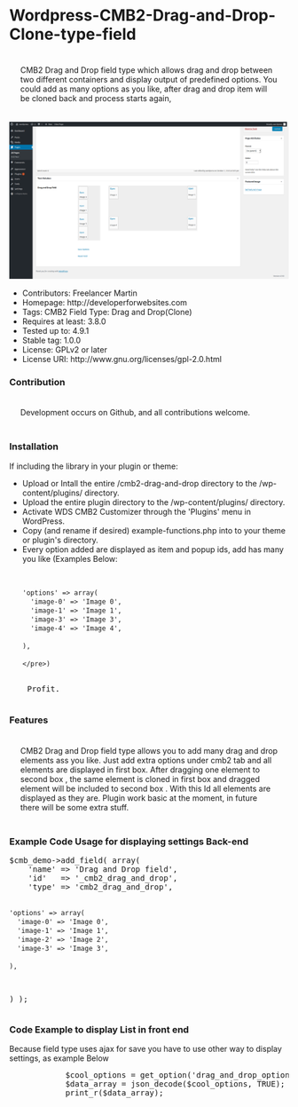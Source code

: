 # Wordpress-CMB2-Drag-and-Drop-Clone-type-field
<p style="text-align: left; padding: 20px;">
CMB2 Drag and Drop field type which allows drag and drop between two different containers and display output of predefined options. You could add as many options as you like, after drag and drop item will be cloned back and process starts again,
</p>
<img src="https://github.com/Freelancer-Martin/Wordpress-CMB2-Drag-and-Drop-Clone-type-field/blob/master/screenshot.png"/>
<ul>
<li>  Contributors: Freelancer Martin </li>
<li> Homepage: http://developerforwebsites.com </li>
<li> Tags: CMB2 Field Type: Drag and Drop(Clone) </li>
<li> Requires at least: 3.8.0 </li>
<li> Tested up to: 4.9.1 </li>
<li> Stable tag: 1.0.0 </li>
<li> License: GPLv2 or later </li>
<li> License URI: http://www.gnu.org/licenses/gpl-2.0.html </li>
</ul>

<h3>Contribution</h3>

<p style="text-align: left; padding: 20px;">Development occurs on Github, and all contributions welcome. </p>


<h3>Installation</h3>
<p>If including the library in your plugin or theme:</p>
<ul>
<li>  Upload or Intall the entire /cmb2-drag-and-drop directory to the /wp-content/plugins/ directory. </li>
<li>  Upload the entire plugin directory to the /wp-content/plugins/ directory.</li>
<li> Activate WDS CMB2 Customizer through the 'Plugins' menu in WordPress.</li>
<li>  Copy (and rename if desired) example-functions.php into to your theme or plugin's directory. </li>
<li> Every option added are displayed as item and popup ids, add has many you like (Examples Below:
<pre>

    'options' => array(
      'image-0' => 'Image 0',
      'image-1' => 'Image 1',
      'image-3' => 'Image 3',
      'image-4' => 'Image 4',

    ),

    </pre>)

<li> Profit. </li>
</ul>
  <h3>Features</h3>
<p style="text-align: left; padding: 20px;">
CMB2 Drag and Drop field type allows you to add many drag and drop elements ass you like. Just add extra options under cmb2 tab and all elements are displayed in first box. After dragging one element to second box , the same element is cloned in first box and dragged element will be included to second box . With this Id all elements are displayed as they are. Plugin work basic at the moment, in future there will be some extra stuff.
</p>


 <h3>Example Code Usage for displaying settings Back-end</h3>
<pre>
$cmb_demo->add_field( array(
    'name' => 'Drag and Drop field',
    'id'   => '_cmb2_drag_and_drop',
    'type' => 'cmb2_drag_and_drop',

    'options' => array(
      'image-0' => 'Image 0',
      'image-1' => 'Image 1',
      'image-2' => 'Image 2',
      'image-3' => 'Image 3',

    ),


) );
  </pre>
<h3>Code Example to display List in front end</h3>
<p> Because field type uses ajax for save you have to use other way to display settings, as example Below
<pre>
			$cool_options = get_option('drag_and_drop_option');
			$data_array = json_decode($cool_options, TRUE);
			print_r($data_array);
			
</pre>
